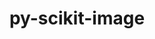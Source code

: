 ---
title: "py-scikit-image"
layout: cache
categories: [package, develop-2024-10-13]
meta: {"versions": ["0.24.0"], "compilers": ["gcc@=11.1.0", "gcc@=11.4.0", "gcc@=9.4.0", "oneapi@=2024.2.1"], "oss": ["ubuntu20.04", "ubuntu22.04"], "platforms": ["linux"], "targets": ["neoverse_v1", "neoverse_v2", "ppc64le", "x86_64_v3"], "stacks": ["data-vis-sdk", "e4s", "e4s-neoverse-v2", "e4s-neoverse_v1", "e4s-oneapi", "e4s-power", "root"], "num_specs": 6, "num_specs_by_stack": {"root": 6, "e4s-power": 1, "data-vis-sdk": 1, "e4s-neoverse_v1": 1, "e4s-neoverse-v2": 1, "e4s": 1, "e4s-oneapi": 1}}
spec_details: [{"hash": "7maxnbudngssjnyairq7sizi6ahgbwd7", "compiler": "gcc@=9.4.0", "versions": ["0.24.0"], "os": "ubuntu20.04", "platform": "linux", "target": "ppc64le", "variants": ["build_system=python_pip"], "stacks": ["root", "e4s-power"], "size": "-", "tarball": "https://binaries.spack.io/develop-2024-10-13/build_cache/linux-ubuntu20.04-ppc64le/gcc-9.4.0/py-scikit-image-0.24.0/linux-ubuntu20.04-ppc64le-gcc-9.4.0-py-scikit-image-0.24.0-7maxnbudngssjnyairq7sizi6ahgbwd7.spack"}, {"hash": "dqee7oli6keburm67lw75v6xd3a3pybm", "compiler": "gcc@=11.1.0", "versions": ["0.24.0"], "os": "ubuntu20.04", "platform": "linux", "target": "x86_64_v3", "variants": ["build_system=python_pip"], "stacks": ["data-vis-sdk", "root"], "size": "-", "tarball": "https://binaries.spack.io/develop-2024-10-13/build_cache/linux-ubuntu20.04-x86_64_v3/gcc-11.1.0/py-scikit-image-0.24.0/linux-ubuntu20.04-x86_64_v3-gcc-11.1.0-py-scikit-image-0.24.0-dqee7oli6keburm67lw75v6xd3a3pybm.spack"}, {"hash": "iipe4vohggtchech2jmezdertdkyeh3r", "compiler": "gcc@=11.4.0", "versions": ["0.24.0"], "os": "ubuntu22.04", "platform": "linux", "target": "neoverse_v1", "variants": ["build_system=python_pip"], "stacks": ["e4s-neoverse_v1", "root"], "size": "-", "tarball": "https://binaries.spack.io/develop-2024-10-13/build_cache/linux-ubuntu22.04-neoverse_v1/gcc-11.4.0/py-scikit-image-0.24.0/linux-ubuntu22.04-neoverse_v1-gcc-11.4.0-py-scikit-image-0.24.0-iipe4vohggtchech2jmezdertdkyeh3r.spack"}, {"hash": "q4n7jniim7jzrwef6pchuc3zndhy5co2", "compiler": "gcc@=11.4.0", "versions": ["0.24.0"], "os": "ubuntu22.04", "platform": "linux", "target": "neoverse_v2", "variants": ["build_system=python_pip"], "stacks": ["root", "e4s-neoverse-v2"], "size": "-", "tarball": "https://binaries.spack.io/develop-2024-10-13/build_cache/linux-ubuntu22.04-neoverse_v2/gcc-11.4.0/py-scikit-image-0.24.0/linux-ubuntu22.04-neoverse_v2-gcc-11.4.0-py-scikit-image-0.24.0-q4n7jniim7jzrwef6pchuc3zndhy5co2.spack"}, {"hash": "tgn7fvj745jn4vbywi2niqqxkouqgggg", "compiler": "gcc@=11.4.0", "versions": ["0.24.0"], "os": "ubuntu22.04", "platform": "linux", "target": "x86_64_v3", "variants": ["build_system=python_pip"], "stacks": ["e4s", "root"], "size": "-", "tarball": "https://binaries.spack.io/develop-2024-10-13/build_cache/linux-ubuntu22.04-x86_64_v3/gcc-11.4.0/py-scikit-image-0.24.0/linux-ubuntu22.04-x86_64_v3-gcc-11.4.0-py-scikit-image-0.24.0-tgn7fvj745jn4vbywi2niqqxkouqgggg.spack"}, {"hash": "zkf2rhem6urogfv5uhzrtytofznnkvhs", "compiler": "oneapi@=2024.2.1", "versions": ["0.24.0"], "os": "ubuntu22.04", "platform": "linux", "target": "x86_64_v3", "variants": ["build_system=python_pip"], "stacks": ["root", "e4s-oneapi"], "size": "-", "tarball": "https://binaries.spack.io/develop-2024-10-13/build_cache/linux-ubuntu22.04-x86_64_v3/oneapi-2024.2.1/py-scikit-image-0.24.0/linux-ubuntu22.04-x86_64_v3-oneapi-2024.2.1-py-scikit-image-0.24.0-zkf2rhem6urogfv5uhzrtytofznnkvhs.spack"}]
---
